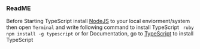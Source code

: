 ### ReadME
Before Starting TypeScript install [NodeJS](https://nodejs.org/en/) to your local enviorment/system then open `Terminal` and write following command to install TypeScript ``` ruby npm install -g typescript``` or for Documentation, go to [TypeScript](https://www.typescriptlang.org/) to install TypeScript 
